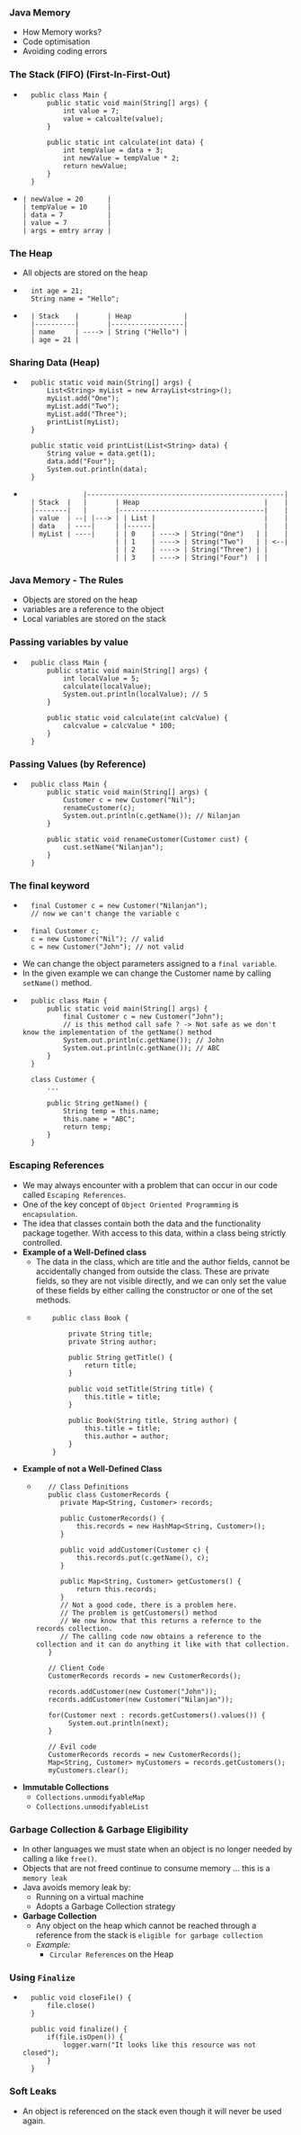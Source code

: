 ### Java Memory
- How Memory works?
- Code optimisation
- Avoiding coding errors

### The Stack (FIFO) (First-In-First-Out)
- ```
    public class Main {
        public static void main(String[] args) {
            int value = 7;
            value = calcualte(value);
        }
        
        public static int calculate(int data) {
            int tempValue = data + 3;
            int newValue = tempValue * 2;
            return newValue;
        }
    }
  ```
  
- ```
  | newValue = 20      |
  | tempValue = 10     |
  | data = 7           |
  | value = 7          | 
  | args = emtry array |
  ```

### The Heap
- All objects are stored on the heap
- ```
    int age = 21;
    String name = "Hello";
  ```
- ```
    | Stack    |       | Heap             |
    |----------|       |------------------| 
    | name     | ----> | String ("Hello") |
    | age = 21 |
  ```

### Sharing Data (Heap)
- ```
    public static void main(String[] args) {
        List<String> myList = new ArrayList<string>();
        myList.add("One");
        myList.add("Two");
        myList.add("Three");
        printList(myList);
    }
  
    public static void printList(List<String> data) {
        String value = data.get(1);
        data.add("Four");
        System.out.println(data);
    }
  ```
  
- ```
                 |-------------------------------------------------|
    | Stack  |   |       | Heap                               |    |
    |--------|   |       |------------------------------------|    |
    | value  | --| |---> | | List |                           |    |
    | data   | ----|     | |------|                           |    |
    | myList | ----|     | | 0    | ----> | String("One")   | |    |
                         | | 1    | ----> | String("Two")   | | <--| 
                         | | 2    | ----> | String("Three") | |
                         | | 3    | ----> | String("Four")  | |
  ```

### Java Memory - The Rules
- Objects are stored on the heap
- variables are a reference to the object
- Local variables are stored on the stack

### Passing variables by value
- ```
    public class Main {
        public static void main(String[] args) {
            int localValue = 5;
            calculate(localValue);
            System.out.println(localValue); // 5
        }
  
        public static void calculate(int calcValue) {
            calcvalue = calcValue * 100;
        }
    }
  ```

### Passing Values (by Reference)
- ```
    public class Main {
        public static void main(String[] args) {
            Customer c = new Customer("Nil");
            renameCustomer(c);
            System.out.println(c.getName()); // Nilanjan
        }
  
        public static void renameCustomer(Customer cust) {
            cust.setName("Nilanjan");
        }
    }
  ```

### The final keyword
- ```
    final Customer c = new Customer("Nilanjan"); 
    // now we can't change the variable c
  ```
- ```
    final Customer c;
    c = new Customer("Nil"); // valid
    c = new Customer("John"); // not valid
  ```
- We can change the object parameters assigned to a `final variable`.
- In the given example we can change the Customer name by calling `setName()` method.
- ```
    public class Main {
        public static void main(String[] args) {
            final Customer c = new Customer("John");
            // is this method call safe ? -> Not safe as we don't know the implementation of the getName() method
            System.out.println(c.getName()); // John
            System.out.println(c.getName()); // ABC
        }
    }
  
    class Customer {
        ...
        
        public String getName() {
            String temp = this.name;
            this.name = "ABC";
            return temp;
        }
    }
  ```
  
### Escaping References
- We may always encounter with a problem that can occur in our code called `Escaping References`.
- One of the key concept of `Object Oriented Programming` is `encapsulation`.
- The idea that classes contain both the data and the functionality package together. With access to this data, within a class being strictly controlled.
- **Example of a Well-Defined class** 
  - The data in the class, which are title and the author fields, cannot be accidentally changed from outside the class. These are private fields, so they are not visible directly, and we can only set the value of these fields by either calling the constructor or one of the set methods.
  - ```
        public class Book {
            
            private String title;
            private String author;
            
            public String getTitle() {
                return title;
            }
      
            public void setTitle(String title) {
                this.title = title;
            }
    
            public Book(String title, String author) {
                this.title = title;
                this.author = author;
            }
        }
    ```
- **Example of not a Well-Defined Class**
  - ```
       // Class Definitions 
       public class CustomerRecords {
          private Map<String, Customer> records;
    
          public CustomerRecords() {
              this.records = new HashMap<String, Customer>();
          }
    
          public void addCustomer(Customer c) {
              this.records.put(c.getName(), c);
          }
    
          public Map<String, Customer> getCustomers() {
              return this.records;
          }
          // Not a good code, there is a problem here.
          // The problem is getCustomers() method
          // We now know that this returns a refernce to the records collection.
          // The calling code now obtains a reference to the collection and it can do anything it like with that collection.
       } 
    
       // Client Code
       CustomerRecords records = new CustomerRecords();
    
       records.addCustomer(new Customer("John"));
       records.addCustomer(new Customer("Nilanjan"));
    
       for(Customer next : records.getCustomers().values()) {
            System.out.println(next);
       }
    
       // Evil code
       CustomerRecords records = new CustomerRecords();
       Map<String, Customer> myCustomers = records.getCustomers();
       myCustomers.clear();
    ```
- **Immutable Collections**
  - `Collections.unmodifyableMap`
  - `Collections.unmodifyableList`

### Garbage Collection & Garbage Eligibility
- In other languages we must state when an object is no longer needed by calling a like `free()`.
- Objects that are not freed continue to consume memory ... this is a `memory leak`
- Java avoids memory leak by:
  - Running on a virtual machine
  - Adopts a Garbage Collection strategy
- **Garbage Collection**
  - Any object on the heap which cannot be reached through a reference from the stack is `eligible for garbage collection`
  - *Example:*
    - `Circular References` on the Heap

### Using `Finalize`
- ```
    public void closeFile() {
        file.close()
    }
  
    public void finalize() {
        if(file.isOpen()) {
            logger.warn("It looks like this resource was not closed");
        }
    }
  ```

### Soft Leaks
- An object is referenced on the stack even though it will never be used again.
